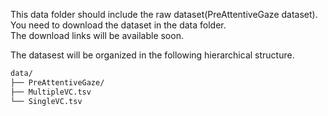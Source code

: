 This data folder should include the raw dataset(PreAttentiveGaze dataset).<br> 
You need to download the dataset in the data folder.<br> 
The download links will be available soon.<br> 

The datasest will be organized in the following hierarchical structure. 

```bash
data/
├── PreAttentiveGaze/
├── MultipleVC.tsv
└── SingleVC.tsv
```

